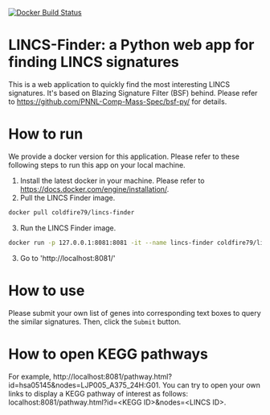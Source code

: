 [![Docker Build Status](https://img.shields.io/docker/build/coldfire79/lincs-finder.svg)](https://hub.docker.com/r/coldfire79/lincs-finder/)

# LINCS-Finder: a Python web app for finding LINCS signatures
This is a web application to quickly find the most interesting LINCS signatures. It's based on Blazing Signature Filter (BSF) behind. Please refer to https://github.com/PNNL-Comp-Mass-Spec/bsf-py/ for details.

# How to run
We provide a docker version for this application. Please refer to these following steps to run this app on your local machine.

1. Install the latest docker in your machine.
Please refer to https://docs.docker.com/engine/installation/.
2. Pull the LINCS Finder image.
```bash
docker pull coldfire79/lincs-finder
```
3. Run the LINCS Finder image.
```bash
docker run -p 127.0.0.1:8081:8081 -it --name lincs-finder coldfire79/lincs-finder
```
3. Go to 'http://localhost:8081/'

# How to use
Please submit your own list of genes into corresponding text boxes to query the similar signatures. Then, click the `Submit` button.

# How to open KEGG pathways
For example, http://localhost:8081/pathway.html?id=hsa05145&nodes=LJP005_A375_24H:G01.
You can try to open your own links to display a KEGG pathway of interest as follows:
localhost:8081/pathway.html?id=\<KEGG ID\>&nodes=\<LINCS ID\>.
